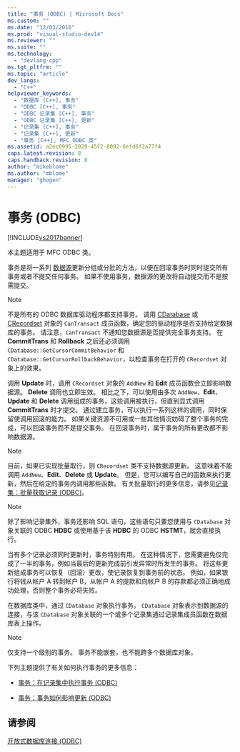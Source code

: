 ```yaml
---
title: "事务 (ODBC) | Microsoft Docs"
ms.custom: ""
ms.date: "12/03/2016"
ms.prod: "visual-studio-dev14"
ms.reviewer: ""
ms.suite: ""
ms.technology: 
  - "devlang-cpp"
ms.tgt_pltfrm: ""
ms.topic: "article"
dev_langs: 
  - "C++"
helpviewer_keywords: 
  - "数据库 [C++], 事务"
  - "ODBC [C++], 事务"
  - "ODBC 记录集 [C++], 事务"
  - "ODBC 记录集 [C++], 更新"
  - "记录集 [C++], 事务"
  - "记录集 [C++], 更新"
  - "事务 [C++], MFC ODBC 类"
ms.assetid: a2ec0995-2029-45f2-8092-6efd6f2a77f4
caps.latest.revision: 8
caps.handback.revision: 8
author: "mikeblome"
ms.author: "mblome"
manager: "ghogen"
---
```

# 事务 (ODBC)
[!INCLUDE[vs2017banner](../../assembler/inline/includes/vs2017banner.md)]

本主题适用于 MFC ODBC 类。  
  
 事务是将一系列 [数据源](../../data/odbc/data-source-odbc.md)更新分组或分批的方法，以便在回滚事务时同时提交所有事务或者不提交任何事务。  如果不使用事务，数据源的更改将自动提交而不是按需提交。  
  
> [!NOTE]
>  不是所有的 ODBC 数据库驱动程序都支持事务。  调用 [CDatabase](../../mfc/reference/cdatabase-class.md) 或 [CRecordset](../../mfc/reference/crecordset-class.md) 对象的 `CanTransact` 成员函数，确定您的驱动程序是否支持给定数据库的事务。  请注意，`CanTransact` 不通知您数据源是否提供完全事务支持。  在 **CommitTrans** 和 **Rollback** 之后还必须调用 `CDatabase::GetCursorCommitBehavior` 和 `CDatabase::GetCursorRollbackBehavior`，以检查事务在打开的 `CRecordset` 对象上的效果。  
  
 调用 **Update** 时，调用 `CRecordset` 对象的 `AddNew` 和 **Edit** 成员函数会立即影响数据源。  **Delete** 调用也立即生效。  相比之下，可以使用由多次 `AddNew`、**Edit**、**Update** 和 **Delete** 调用组成的事务，这些调用被执行，但直到显式调用 **CommitTrans** 时才提交。  通过建立事务，可以执行一系列这样的调用，同时保留使调用回滚的能力。  如果关键资源不可用或一些其他情况妨碍了整个事务的完成，可以回滚事务而不是提交事务。  在回滚事务时，属于事务的所有更改都不影响数据源。  
  
> [!NOTE]
>  目前，如果已实现批量取行，则 `CRecordset` 类不支持数据源更新。  这意味着不能调用 `AddNew`、**Edit**、**Delete** 或 **Update**。  但是，您可以编写自己的函数来执行更新，然后在给定的事务内调用那些函数。  有关批量取行的更多信息，请参见[记录集：批量获取记录 \(ODBC\)](../../data/odbc/recordset-fetching-records-in-bulk-odbc.md)。  
  
> [!NOTE]
>  除了影响记录集外，事务还影响 SQL 语句，这些语句只要您使用与 `CDatabase` 对象关联的 ODBC **HDBC** 或使用基于该 **HDBC** 的 ODBC **HSTMT**，就会直接执行。  
  
 当有多个记录必须同时更新时，事务特别有用。  在这种情况下，您需要避免仅完成了一半的事务，例如当最后的更新完成前引发异常时所发生的事务。  将这些更新组成事务可以恢复（回滚）更改，使记录恢复到事务前的状态。  例如，如果银行将钱从帐户 A 转到帐户 B，从帐户 A 的提款和向帐户 B 的存款都必须正确地成功处理，否则整个事务必将失败。  
  
 在数据库类中，通过 `CDatabase` 对象执行事务。  `CDatabase` 对象表示到数据源的连接，与该 `CDatabase` 对象关联的一个或多个记录集通过记录集成员函数在数据库表上操作。  
  
> [!NOTE]
>  仅支持一个级别的事务。  事务不能嵌套，也不能跨多个数据库对象。  
  
 下列主题提供了有关如何执行事务的更多信息：  
  
-   [事务：在记录集中执行事务 \(ODBC\)](../../data/odbc/transaction-performing-a-transaction-in-a-recordset-odbc.md)  
  
-   [事务：事务如何影响更新 \(ODBC\)](../../data/odbc/transaction-how-transactions-affect-updates-odbc.md)  
  
## 请参阅  
 [开放式数据库连接 \(ODBC\)](../../data/odbc/open-database-connectivity-odbc.md)